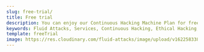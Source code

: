 ```yaml
---
slug: free-trial/
title: Free trial
description: You can enjoy our Continuous Hacking Machine Plan for free for 21 days to detect vulnerabilities in your systems and control their remediation on our platform.
keywords: Fluid Attacks, Services, Continuous Hacking, Ethical Hacking, Security, Software Development Lifecycle, Pentesting
template: freeTrial
image: https://res.cloudinary.com/fluid-attacks/image/upload/v1622583388/airs/logo_fluid_attacks_2021_eqop3k.svg
---
```

